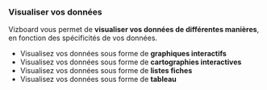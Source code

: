 ### Visualiser vos données

Vizboard vous permet de **visualiser vos données de différentes manières**, en fonction des spécificités de vos données.

- Visualisez vos données sous forme de **graphiques interactifs**
- Visualisez vos données sous forme de **cartographies interactives**
- Visualisez vos données sous forme de **listes fiches**
- Visualisez vos données sous forme de **tableau**
